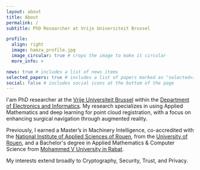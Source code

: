 ```yaml
---
layout: about
title: About
permalink: /
subtitle: PhD Researcher at Vrije Universiteit Brussel

profile:
  align: right
  image: hamza_profile.jpg
  image_circular: true # crops the image to make it circular
  more_info: >

news: true # includes a list of news items
selected_papers: true # includes a list of papers marked as "selected={true}"
social: false # includes social icons at the bottom of the page
---
```


I'am PhD researcher at the [Vrije Universiteit Brussel](https://www.vub.be/) within the [Department of Electronics and Informatics](https://etrovub.be/). My research specializes in using Applied Mathematics and deep learning for point cloud registration, with a focus on enhancing surgical navigation through augmented reality.

Previously, I earned a Master’s in Machinery Intelligence, co-accredited with the [National Institute of Applied Sciences of Rouen](https://www.insa-rouen.fr/), from the [University of Rouen](https://www.univ-rouen.fr/), and a Bachelor's degree in Applied Mathematics & Computer Science from [Mohammed V University in Rabat](http://www.um5.ac.ma/).


My interests extend broadly to Cryptography, Security, Trust, and Privacy.